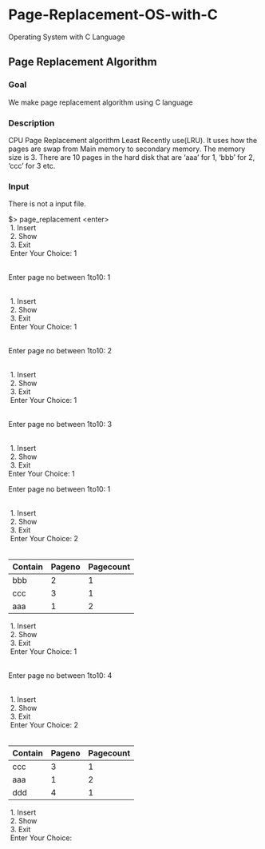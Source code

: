 # Page-Replacement-OS-with-C
Operating System with C Language

**<h2>Page Replacement Algorithm</h2>**
<h3>Goal</h3>
We make page replacement algorithm using C language<br>
<h3>Description</h3>
CPU Page Replacement algorithm Least Recently use(LRU). It uses how the pages are swap from
Main memory to secondary memory. The memory size is 3. There are 10 pages in the hard disk
that are ‘aaa’ for 1, ‘bbb’ for 2, ‘ccc’ for 3 etc.
<h3>Input</h3>
There is not a input file.<br>


$&gt; page_replacement &lt;enter&gt;<br>
 1. Insert<br>
 2. Show<br>
 3. Exit<br>
 Enter Your Choice: 1<br><br>

Enter page no between 1to10: 1<br><br>

 1. Insert<br>
 2. Show<br>
 3. Exit<br>
 Enter Your Choice: 1<br><br>

Enter page no between 1to10: 2<br><br>

 1. Insert<br>
 2. Show<br>
 3. Exit<br>
 Enter Your Choice: 1<br><br>

Enter page no between 1to10: 3<br><br>

 1. Insert<br>
 2. Show<br>
 3. Exit<br>
 Enter Your Choice: 1<br>
 
Enter page no between 1to10: 1<br><br>

 1. Insert<br>
 2. Show<br>
 3. Exit<br>
 Enter Your Choice: 2<br><br>

|Contain|Pageno|Pagecount|
| --- | --- | --- |
|bbb|2|1|
|ccc|3|1|
|aaa|1|2|

 1. Insert<br>
 2. Show<br>
 3. Exit<br>
 Enter Your Choice: 1<br><br>

Enter page no between 1to10: 4<br><br>

 1. Insert<br>
 2. Show<br>
 3. Exit<br>
 Enter Your Choice: 2<br><br>

|Contain|Pageno|Pagecount|
| --- | --- | --- |
|ccc|3|1|
|aaa|1|2|
|ddd|4|1|

 1. Insert<br>
 2. Show<br>
 3. Exit<br>
 Enter Your Choice: 
